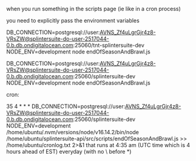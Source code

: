 when you run something in the scripts page (ie like in a cron process)

you need to explicitly pass the environment variables

DB_CONNECTION=postgresql://user:AVNS_Zf4uLgrGjr4z8-VRsZW@splintersuite-do-user-2517044-0.b.db.ondigitalocean.com:25060/tnt-splintersuite-dev NODE_ENV=development node endOfSeasonAndBrawl.js

DB_CONNECTION=postgresql://user:AVNS_Zf4uLgrGjr4z8-VRsZW@splintersuite-do-user-2517044-0.b.db.ondigitalocean.com:25060/splintersuite-dev NODE_ENV=development node endOfSeasonAndBrawl.js

cron:

35 4 \* \* \* DB_CONNECTION=postgresql://user:AVNS_Zf4uLgrGjr4z8-VRsZW@splintersuite-do-user-2517044-0.b.db.ondigitalocean.com:25060/splintersuite-dev NODE_ENV=development /home/ubuntu/.nvm/versions/node/v16.14.2/bin/node /home/ubuntu/splintersuite-api/src/scripts/endOfSeasonAndBrawl.js >> /home/ubuntu/cronlog.txt 2>&1
that runs at 4:35 am (UTC time which is 4 hours ahead of EST) everyday (with no \ before \*)
